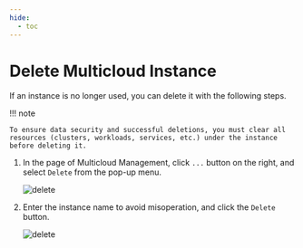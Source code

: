 ```yaml
---
hide:
  - toc
---
```


# Delete Multicloud Instance

If an instance is no longer used, you can delete it with the following steps.

!!! note

    To ensure data security and successful deletions, you must clear all resources (clusters, workloads, services, etc.) under the instance before deleting it.

1. In the page of Multicloud Management, click `...` button on the right, and select `Delete` from the pop-up menu.

    ![delete](https://docs.daocloud.io/daocloud-docs-images/docs/en/docs/kairship/images/delete-instance01.png)

2. Enter the instance name to avoid misoperation, and click the `Delete` button.

    ![delete](https://docs.daocloud.io/daocloud-docs-images/docs/en/docs/kairship/images/delete-instance02.png)
